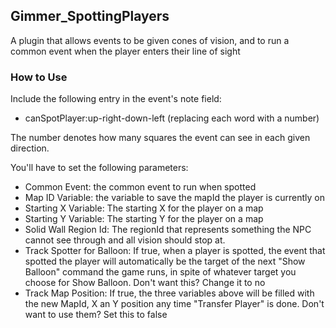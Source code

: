 ## Gimmer_SpottingPlayers

A plugin that allows events to be given cones of vision, and to run a common event when the player enters their line of sight

### How to Use
Include the following entry in the event's note field:
* canSpotPlayer:up-right-down-left (replacing each word with a number)

The number denotes how many squares the event can see in each given direction.

You'll have to set the following parameters:
* Common Event: the common event to run when spotted
* Map ID Variable: the variable to save the mapId the player is currently on
* Starting X Variable: The starting X for the player on a map
* Starting Y Variable: The starting Y for the player on a map
* Solid Wall Region Id: The regionId that represents something the NPC cannot see through and all vision should stop at.
* Track Spotter for Balloon: If true, when a player is spotted, the event that spotted the player will automatically be the target of the next "Show Balloon" command the game runs, in spite of whatever target you choose for Show Balloon. Don't want this? Change it to no
* Track Map Position: If true, the three variables above will be filled with the new MapId, X an Y position any time "Transfer Player" is done. Don't want to use them? Set this to false